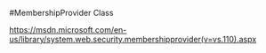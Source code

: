 ﻿#MembershipProvider Class

https://msdn.microsoft.com/en-us/library/system.web.security.membershipprovider(v=vs.110).aspx
